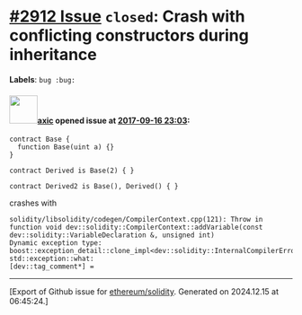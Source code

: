 # [\#2912 Issue](https://github.com/ethereum/solidity/issues/2912) `closed`: Crash with conflicting constructors during inheritance
**Labels**: `bug :bug:`


#### <img src="https://avatars.githubusercontent.com/u/20340?v=4" width="50">[axic](https://github.com/axic) opened issue at [2017-09-16 23:03](https://github.com/ethereum/solidity/issues/2912):

```
contract Base {
  function Base(uint a) {}
}

contract Derived is Base(2) { }

contract Derived2 is Base(), Derived() { }
```

crashes with

```
solidity/libsolidity/codegen/CompilerContext.cpp(121): Throw in function void dev::solidity::CompilerContext::addVariable(const dev::solidity::VariableDeclaration &, unsigned int)
Dynamic exception type: boost::exception_detail::clone_impl<dev::solidity::InternalCompilerError>
std::exception::what: 
[dev::tag_comment*] = 
```




-------------------------------------------------------------------------------



[Export of Github issue for [ethereum/solidity](https://github.com/ethereum/solidity). Generated on 2024.12.15 at 06:45:24.]
